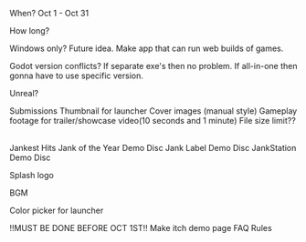 
When?
	Oct 1 - Oct 31

How long?

Windows only?
Future idea. Make app that can run web builds of games.

Godot version conflicts?
	If separate exe's then no problem. If all-in-one then gonna have to use specific version.

Unreal?  

Submissions
	Thumbnail for launcher
	Cover images (manual style)
	Gameplay footage for trailer/showcase video(10 seconds and 1 minute)
	File size limit??  



Jankest Hits
Jank of the Year Demo Disc
Jank Label Demo Disc
JankStation Demo Disc  

Splash logo

BGM

Color picker for launcher


!!MUST BE DONE BEFORE OCT 1ST!!
Make itch demo page
FAQ
Rules